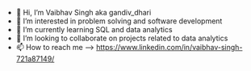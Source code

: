 - 👋 Hi, I’m Vaibhav Singh aka gandiv_dhari
- 👀 I’m interested in problem solving and software development
- 🌱 I’m currently learning SQL and data analytics
- 💞️ I’m looking to collaborate on projects related to data analytics
- 📫 How to reach me --> https://www.linkedin.com/in/vaibhav-singh-721a87149/

